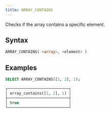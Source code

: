 ```yaml
---
title: ARRAY_CONTAINS
---
```


Checks if the array contains a specific element.

## Syntax

```sql
ARRAY_CONTAINS( <array>, <element> )
```

## Examples

```sql
SELECT ARRAY_CONTAINS([1, 2], 1);

┌───────────────────────────┐
│ array_contains([1, 2], 1) │
├───────────────────────────┤
│ true                      │
└───────────────────────────┘
```